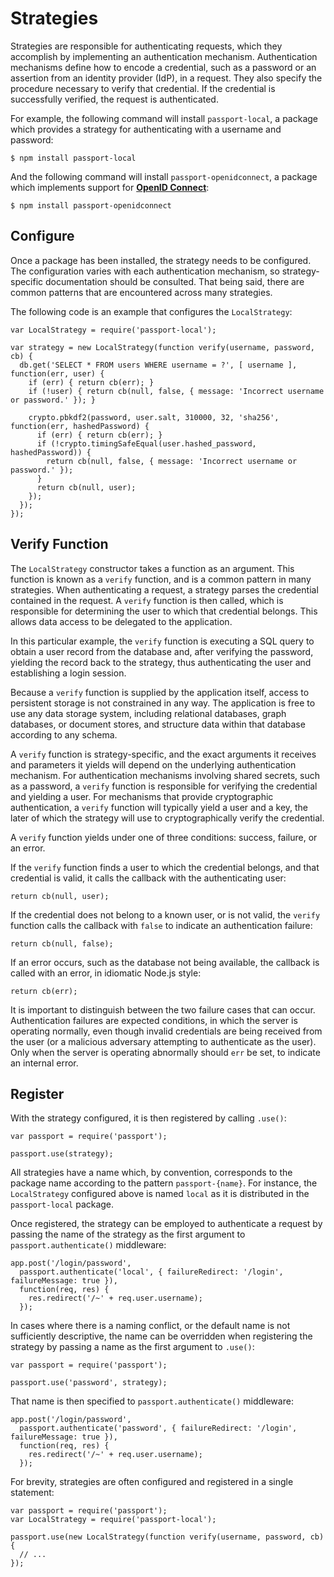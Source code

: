 # Strategies

Strategies are responsible for authenticating requests, which they accomplish by implementing 
an authentication mechanism. Authentication mechanisms define how to encode a credential, 
such as a password or an assertion from an identity provider (IdP), in a request. They also 
specify the procedure necessary to verify that credential. If the credential is successfully 
verified, the request is authenticated.

For example, the following command will install `passport-local`, a package which provides 
a strategy for authenticating with a username and password:

    $ npm install passport-local

And the following command will install `passport-openidconnect`, a package which implements 
support for [**OpenID Connect**](https://openid.net/specs/openid-connect-core-1_0.html):

    $ npm install passport-openidconnect

## Configure

Once a package has been installed, the strategy needs to be configured. The configuration varies 
with each authentication mechanism, so strategy-specific documentation should be consulted. 
That being said, there are common patterns that are encountered across many strategies.

The following code is an example that configures the `LocalStrategy`:

    var LocalStrategy = require('passport-local');

    var strategy = new LocalStrategy(function verify(username, password, cb) {
      db.get('SELECT * FROM users WHERE username = ?', [ username ], function(err, user) {
        if (err) { return cb(err); }
        if (!user) { return cb(null, false, { message: 'Incorrect username or password.' }); }

        crypto.pbkdf2(password, user.salt, 310000, 32, 'sha256', function(err, hashedPassword) {
          if (err) { return cb(err); }
          if (!crypto.timingSafeEqual(user.hashed_password, hashedPassword)) {
            return cb(null, false, { message: 'Incorrect username or password.' });
          }
          return cb(null, user);
        });
      });
    });

## Verify Function

The `LocalStrategy` constructor takes a function as an argument. This function is known as 
a `verify` function, and is a common pattern in many strategies. When authenticating a request, 
a strategy parses the credential contained in the request. A `verify` function is then called, 
which is responsible for determining the user to which that credential belongs. This allows data 
access to be delegated to the application.

In this particular example, the `verify` function is executing a SQL query to obtain a user record 
from the database and, after verifying the password, yielding the record back to the strategy, 
thus authenticating the user and establishing a login session.

Because a `verify` function is supplied by the application itself, access to persistent storage 
is not constrained in any way. The application is free to use any data storage system, including 
relational databases, graph databases, or document stores, and structure data within that database 
according to any schema.

A `verify` function is strategy-specific, and the exact arguments it receives and parameters it 
yields will depend on the underlying authentication mechanism. For authentication mechanisms 
involving shared secrets, such as a password, a `verify` function is responsible for verifying 
the credential and yielding a user. For mechanisms that provide cryptographic authentication, 
a `verify` function will typically yield a user and a key, the later of which the strategy 
will use to cryptographically verify the credential.

A `verify` function yields under one of three conditions: success, failure, or an error.

If the `verify` function finds a user to which the credential belongs, and that credential is valid, 
it calls the callback with the authenticating user:

    return cb(null, user);

If the credential does not belong to a known user, or is not valid, the `verify` function calls 
the callback with `false` to indicate an authentication failure:  

    return cb(null, false);

If an error occurs, such as the database not being available, the callback is called with an error, 
in idiomatic Node.js style:

    return cb(err);

It is important to distinguish between the two failure cases that can occur. Authentication failures 
are expected conditions, in which the server is operating normally, even though invalid credentials 
are being received from the user (or a malicious adversary attempting to authenticate as the user). 
Only when the server is operating abnormally should `err` be set, to indicate an internal error.

## Register

With the strategy configured, it is then registered by calling `.use()`:

    var passport = require('passport');

    passport.use(strategy);

All strategies have a name which, by convention, corresponds to the package name 
according to the pattern `passport-{name}`. For instance, the `LocalStrategy` 
configured above is named `local` as it is distributed in the `passport-local` package.   

Once registered, the strategy can be employed to authenticate a request by passing 
the name of the strategy as the first argument to `passport.authenticate()` middleware:

    app.post('/login/password',
      passport.authenticate('local', { failureRedirect: '/login', failureMessage: true }),
      function(req, res) {
        res.redirect('/~' + req.user.username);
      });

In cases where there is a naming conflict, or the default name is not sufficiently 
descriptive, the name can be overridden when registering the strategy by passing a name 
as the first argument to `.use()`:      

    var passport = require('passport');

    passport.use('password', strategy);

That name is then specified to `passport.authenticate()` middleware:

    app.post('/login/password',
      passport.authenticate('password', { failureRedirect: '/login', failureMessage: true }),
      function(req, res) {
        res.redirect('/~' + req.user.username);
      });

For brevity, strategies are often configured and registered in a single statement:

    var passport = require('passport');
    var LocalStrategy = require('passport-local');

    passport.use(new LocalStrategy(function verify(username, password, cb) {
      // ...
    });